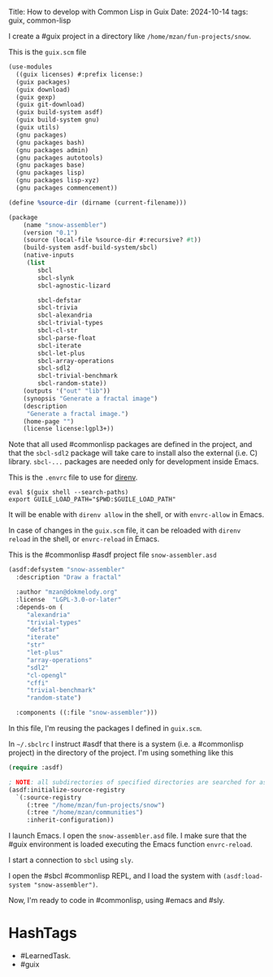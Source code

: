 Title: How to develop with Common Lisp in Guix
Date: 2024-10-14
tags: guix, common-lisp

I create a #guix project in a directory like `/home/mzan/fun-projects/snow`.

This is the `guix.scm` file

```scheme
(use-modules
  ((guix licenses) #:prefix license:)
  (guix packages)
  (guix download)
  (guix gexp)
  (guix git-download)
  (guix build-system asdf)
  (guix build-system gnu)
  (guix utils)
  (gnu packages)
  (gnu packages bash)
  (gnu packages admin)
  (gnu packages autotools)
  (gnu packages base)
  (gnu packages lisp)
  (gnu packages lisp-xyz)
  (gnu packages commencement))

(define %source-dir (dirname (current-filename)))

(package
    (name "snow-assembler")
    (version "0.1")
    (source (local-file %source-dir #:recursive? #t))
    (build-system asdf-build-system/sbcl)
    (native-inputs
     (list
        sbcl
        sbcl-slynk
        sbcl-agnostic-lizard

        sbcl-defstar
        sbcl-trivia
        sbcl-alexandria
        sbcl-trivial-types
        sbcl-cl-str
        sbcl-parse-float
        sbcl-iterate
        sbcl-let-plus
        sbcl-array-operations
        sbcl-sdl2
        sbcl-trivial-benchmark
        sbcl-random-state))
    (outputs '("out" "lib"))
    (synopsis "Generate a fractal image")
    (description
     "Generate a fractal image.")
    (home-page "")
    (license license:lgpl3+))
```

Note that all used #commonlisp packages are defined in the project, and that the `sbcl-sdl2` package will take care to install also the external (i.e. C) library. `sbcl-...` packages are needed only for development inside Emacs.

This is the `.envrc` file to use for [direnv](https://direnv.net/).

```
eval $(guix shell --search-paths)
export GUILE_LOAD_PATH="$PWD:$GUILE_LOAD_PATH"
```
It will be enable with `direnv allow` in the shell, or with `envrc-allow` in Emacs. 

In case of changes in the `guix.scm` file, it can be reloaded with `direnv reload` in the shell, or `envrc-reload` in Emacs.

This is the #commonlisp #asdf project file `snow-assembler.asd`

```lisp
(asdf:defsystem "snow-assembler"
  :description "Draw a fractal"

  :author "mzan@dokmelody.org"
  :license  "LGPL-3.0-or-later"
  :depends-on (
     "alexandria"
     "trivial-types"
     "defstar"
     "iterate"
     "str"
     "let-plus"
     "array-operations"
     "sdl2"
     "cl-opengl"
     "cffi"
     "trivial-benchmark"
     "random-state")

  :components ((:file "snow-assembler")))
```

In this file, I'm reusing the packages I defined in `guix.scm`.

In `~/.sbclrc` I instruct #asdf that there is a system (i.e. a #commonlisp project) in the directory of the project. I'm using something like this

```lisp
(require :asdf)

; NOTE: all subdirectories of specified directories are searched for asdf project files
(asdf:initialize-source-registry
  `(:source-registry
     (:tree "/home/mzan/fun-projects/snow")
     (:tree "/home/mzan/communities")
     :inherit-configuration))
```

I launch Emacs. I open the `snow-assembler.asd` file. I make sure that the #guix environment is loaded executing the Emacs function `envrc-reload`. 

I start a connection to `sbcl` using `sly`. 

I open the #sbcl #commonlisp REPL, and I load the system with `(asdf:load-system "snow-assembler")`.

Now, I'm ready to code in #commonlisp, using #emacs and #sly.

# HashTags

- #LearnedTask.
- #guix



